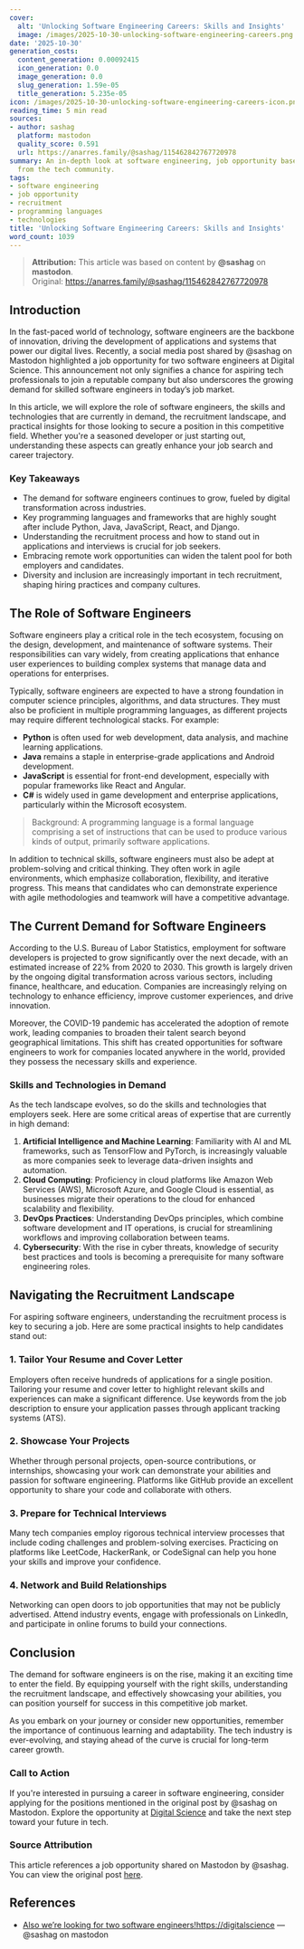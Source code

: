 ```yaml
---
cover:
  alt: 'Unlocking Software Engineering Careers: Skills and Insights'
  image: /images/2025-10-30-unlocking-software-engineering-careers.png
date: '2025-10-30'
generation_costs:
  content_generation: 0.00092415
  icon_generation: 0.0
  image_generation: 0.0
  slug_generation: 1.59e-05
  title_generation: 5.235e-05
icon: /images/2025-10-30-unlocking-software-engineering-careers-icon.png
reading_time: 5 min read
sources:
- author: sashag
  platform: mastodon
  quality_score: 0.591
  url: https://anarres.family/@sashag/115462842767720978
summary: An in-depth look at software engineering, job opportunity based on insights
  from the tech community.
tags:
- software engineering
- job opportunity
- recruitment
- programming languages
- technologies
title: 'Unlocking Software Engineering Careers: Skills and Insights'
word_count: 1039
---
```


> **Attribution:** This article was based on content by **@sashag** on **mastodon**.  
> Original: https://anarres.family/@sashag/115462842767720978

## Introduction

In the fast-paced world of technology, software engineers are the backbone of innovation, driving the development of applications and systems that power our digital lives. Recently, a social media post shared by @sashag on Mastodon highlighted a job opportunity for two software engineers at Digital Science. This announcement not only signifies a chance for aspiring tech professionals to join a reputable company but also underscores the growing demand for skilled software engineers in today’s job market. 

In this article, we will explore the role of software engineers, the skills and technologies that are currently in demand, the recruitment landscape, and practical insights for those looking to secure a position in this competitive field. Whether you're a seasoned developer or just starting out, understanding these aspects can greatly enhance your job search and career trajectory.

### Key Takeaways
- The demand for software engineers continues to grow, fueled by digital transformation across industries.
- Key programming languages and frameworks that are highly sought after include Python, Java, JavaScript, React, and Django.
- Understanding the recruitment process and how to stand out in applications and interviews is crucial for job seekers.
- Embracing remote work opportunities can widen the talent pool for both employers and candidates.
- Diversity and inclusion are increasingly important in tech recruitment, shaping hiring practices and company cultures.

## The Role of Software Engineers

Software engineers play a critical role in the tech ecosystem, focusing on the design, development, and maintenance of software systems. Their responsibilities can vary widely, from creating applications that enhance user experiences to building complex systems that manage data and operations for enterprises. 

Typically, software engineers are expected to have a strong foundation in computer science principles, algorithms, and data structures. They must also be proficient in multiple programming languages, as different projects may require different technological stacks. For example:

- **Python** is often used for web development, data analysis, and machine learning applications.
- **Java** remains a staple in enterprise-grade applications and Android development.
- **JavaScript** is essential for front-end development, especially with popular frameworks like React and Angular.
- **C#** is widely used in game development and enterprise applications, particularly within the Microsoft ecosystem.

> Background: A programming language is a formal language comprising a set of instructions that can be used to produce various kinds of output, primarily software applications.

In addition to technical skills, software engineers must also be adept at problem-solving and critical thinking. They often work in agile environments, which emphasize collaboration, flexibility, and iterative progress. This means that candidates who can demonstrate experience with agile methodologies and teamwork will have a competitive advantage.

## The Current Demand for Software Engineers

According to the U.S. Bureau of Labor Statistics, employment for software developers is projected to grow significantly over the next decade, with an estimated increase of 22% from 2020 to 2030. This growth is largely driven by the ongoing digital transformation across various sectors, including finance, healthcare, and education. Companies are increasingly relying on technology to enhance efficiency, improve customer experiences, and drive innovation.

Moreover, the COVID-19 pandemic has accelerated the adoption of remote work, leading companies to broaden their talent search beyond geographical limitations. This shift has created opportunities for software engineers to work for companies located anywhere in the world, provided they possess the necessary skills and experience. 

### Skills and Technologies in Demand

As the tech landscape evolves, so do the skills and technologies that employers seek. Here are some critical areas of expertise that are currently in high demand:

1. **Artificial Intelligence and Machine Learning**: Familiarity with AI and ML frameworks, such as TensorFlow and PyTorch, is increasingly valuable as more companies seek to leverage data-driven insights and automation.
2. **Cloud Computing**: Proficiency in cloud platforms like Amazon Web Services (AWS), Microsoft Azure, and Google Cloud is essential, as businesses migrate their operations to the cloud for enhanced scalability and flexibility.
3. **DevOps Practices**: Understanding DevOps principles, which combine software development and IT operations, is crucial for streamlining workflows and improving collaboration between teams.
4. **Cybersecurity**: With the rise in cyber threats, knowledge of security best practices and tools is becoming a prerequisite for many software engineering roles.

## Navigating the Recruitment Landscape

For aspiring software engineers, understanding the recruitment process is key to securing a job. Here are some practical insights to help candidates stand out:

### 1. Tailor Your Resume and Cover Letter
Employers often receive hundreds of applications for a single position. Tailoring your resume and cover letter to highlight relevant skills and experiences can make a significant difference. Use keywords from the job description to ensure your application passes through applicant tracking systems (ATS).

### 2. Showcase Your Projects
Whether through personal projects, open-source contributions, or internships, showcasing your work can demonstrate your abilities and passion for software engineering. Platforms like GitHub provide an excellent opportunity to share your code and collaborate with others.

### 3. Prepare for Technical Interviews
Many tech companies employ rigorous technical interview processes that include coding challenges and problem-solving exercises. Practicing on platforms like LeetCode, HackerRank, or CodeSignal can help you hone your skills and improve your confidence.

### 4. Network and Build Relationships
Networking can open doors to job opportunities that may not be publicly advertised. Attend industry events, engage with professionals on LinkedIn, and participate in online forums to build your connections.

## Conclusion

The demand for software engineers is on the rise, making it an exciting time to enter the field. By equipping yourself with the right skills, understanding the recruitment landscape, and effectively showcasing your abilities, you can position yourself for success in this competitive job market. 

As you embark on your journey or consider new opportunities, remember the importance of continuous learning and adaptability. The tech industry is ever-evolving, and staying ahead of the curve is crucial for long-term career growth.

### Call to Action
If you're interested in pursuing a career in software engineering, consider applying for the positions mentioned in the original post by @sashag on Mastodon. Explore the opportunity at [Digital Science](https://digitalscience.pinpointhq.com/refer/z22pg/415235/9732c321-855f-447f-8ee4-89b5a4efde6d#FediHire) and take the next step toward your future in tech.

### Source Attribution
This article references a job opportunity shared on Mastodon by @sashag. You can view the original post [here](https://anarres.family/@sashag/115462842767720978).

## References

- [Also we’re looking for two software engineers!https://digitalscience](https://anarres.family/@sashag/115462842767720978) — @sashag on mastodon